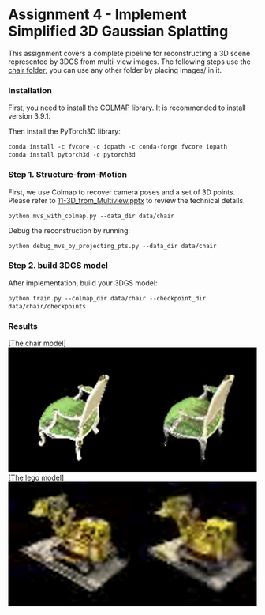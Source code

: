# Assignment 4 - Implement Simplified 3D Gaussian Splatting

This assignment covers a complete pipeline for reconstructing a 3D scene represented by 3DGS from multi-view images. The following steps use the [chair folder](data/chair); you can use any other folder by placing images/ in it.


### Installation
First, you need to install the [COLMAP](https://github.com/colmap/colmap/releases) library. It is recommended to install version 3.9.1. 

Then install the PyTorch3D library:
```
conda install -c fvcore -c iopath -c conda-forge fvcore iopath
conda install pytorch3d -c pytorch3d
```

### Step 1. Structure-from-Motion
First, we use Colmap to recover camera poses and a set of 3D points. Please refer to [11-3D_from_Multiview.pptx](https://rec.ustc.edu.cn/share/705bfa50-6e53-11ef-b955-bb76c0fede49) to review the technical details.
```
python mvs_with_colmap.py --data_dir data/chair
```

Debug the reconstruction by running:
```
python debug_mvs_by_projecting_pts.py --data_dir data/chair
```

### Step 2. build 3DGS model
After implementation, build your 3DGS model:
```
python train.py --colmap_dir data/chair --checkpoint_dir data/chair/checkpoints
```

### Results

[The chair model]<img src="data/chair/chair.gif" alt="alt text" width="800">
[The lego model]<img src="data/lego/lego.gif" alt="alt text" width="800">

